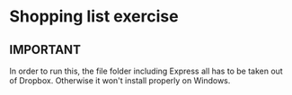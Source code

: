 # Shopping list exercise

## IMPORTANT

In order to run this, the file folder including Express all has to be taken out of Dropbox.  Otherwise it won't install properly on Windows.